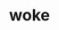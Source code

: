 ---
category: 4-letters
denotation: null
name: woke
reference_link: https://www.etymonline.com/word/woke
root_language: null
root_name: null
title: woke
type: free
word_sums:
- respelling: woke
  sum: 'Woke + '
---